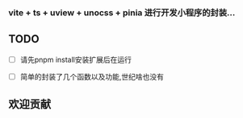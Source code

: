 ### vite + ts + uview + unocss + pinia 进行开发小程序的封装...



## TODO

- [ ] 请先pnpm install安装扩展后在运行
- [ ] 简单的封装了几个函数以及功能,世纪啥也没有


## 欢迎贡献
